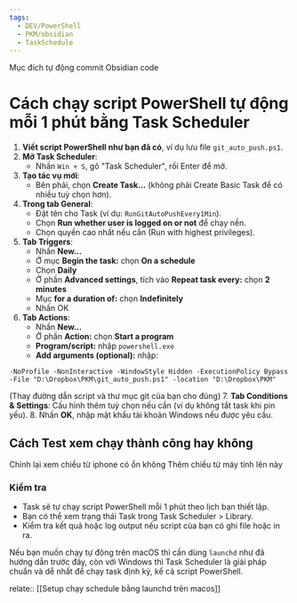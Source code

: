 ```yaml
---
tags:
  - DEV/PowerShell
  - PKM/obsidian
  - TaskSchedule
---
```


Mục đích tự động commit Obsidian code

# Cách chạy script PowerShell tự động mỗi 1 phút bằng Task Scheduler

1. **Viết script PowerShell như bạn đã có**, ví dụ lưu file `git_auto_push.ps1`.
2. **Mở Task Scheduler**:
   - Nhấn `Win + S`, gõ "Task Scheduler", rồi Enter để mở.
3. **Tạo tác vụ mới**:
   - Bên phải, chọn **Create Task...** (không phải Create Basic Task để có nhiều tuỳ chọn hơn).
4. **Trong tab General**:
   - Đặt tên cho Task (ví dụ: `RunGitAutoPushEvery1Min`).
   - Chọn **Run whether user is logged on or not** để chạy nền.
   - Chọn quyền cao nhất nếu cần (Run with highest privileges).
5. **Tab Triggers**:
   - Nhấn **New...**
   - Ở mục **Begin the task:** chọn **On a schedule**
   - Chọn **Daily**
   - Ở phần **Advanced settings**, tích vào **Repeat task every:** chọn **2 minutes**
   - Mục **for a duration of:** chọn **Indefinitely**
   - Nhấn OK
6. **Tab Actions**:
   - Nhấn **New...**
   - Ở phần **Action:** chọn **Start a program**
   - **Program/script:** nhập `powershell.exe`
   - **Add arguments (optional):** nhập:

```
-NoProfile -NonInteractive -WindowStyle Hidden -ExecutionPolicy Bypass -File "D:\Dropbox\PKM\git_auto_push.ps1" -location "D:\Dropbox\PKM"
```

(Thay đường dẫn script và thư mục git của bạn cho đúng) 7. **Tab Conditions \& Settings**: Cấu hình thêm tuỳ chọn nếu cần (ví dụ không tắt task khi pin yếu). 8. Nhấn **OK**, nhập mật khẩu tài khoản Windows nếu được yêu cầu.

## Cách Test xem chạy thành công hay không

Chỉnh lại xem chiều từ iphone có ổn không
Thêm chiều từ máy tính lên này

### Kiểm tra

- Task sẽ tự chạy script PowerShell mỗi 1 phút theo lịch bạn thiết lập.
- Bạn có thể xem trạng thái Task trong Task Scheduler > Library.
- Kiểm tra kết quả hoặc log output nếu script của bạn có ghi file hoặc in ra.

Nếu bạn muốn chạy tự động trên macOS thì cần dùng `launchd` như đã hướng dẫn trước đây, còn với Windows thì Task Scheduler là giải pháp chuẩn và dễ nhất để chạy task định kỳ, kể cả script PowerShell.

relate:: [[Setup chạy schedule bằng launchd trên macos]]
